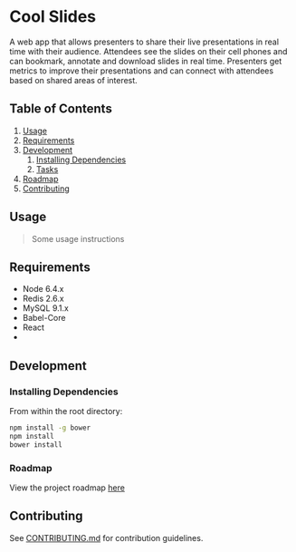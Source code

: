 # Cool Slides

A web app that allows presenters to share their live presentations in real time with their audience.
Attendees see the slides on their cell phones and can bookmark, annotate and download slides in real time.
Presenters get metrics to improve their presentations and can connect with attendees based on shared areas of interest.


## Table of Contents

1. [Usage](#Usage)
1. [Requirements](#requirements)
1. [Development](#development)
    1. [Installing Dependencies](#installing-dependencies)
    1. [Tasks](#tasks)
1. [Roadmap](#roadmap)
1. [Contributing](#contributing)

## Usage

> Some usage instructions

## Requirements

- Node 6.4.x
- Redis 2.6.x
- MySQL 9.1.x
- Babel-Core
- React
-

## Development

### Installing Dependencies

From within the root directory:

```sh
npm install -g bower
npm install
bower install
```

### Roadmap

View the project roadmap [here](LINK_TO_DOC)


## Contributing

See [CONTRIBUTING.md](CONTRIBUTING.md) for contribution guidelines.
